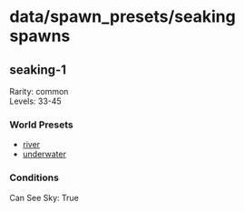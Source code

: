 # data/spawn_presets/seaking spawns  
  
## seaking-1  
Rarity: common  
Levels: 33-45  
  
### World Presets  
* [river](/data/spawn_data/river.md)  
* [underwater](/data/spawn_data/underwater.md)  
  
### Conditions  
Can See Sky: True  

